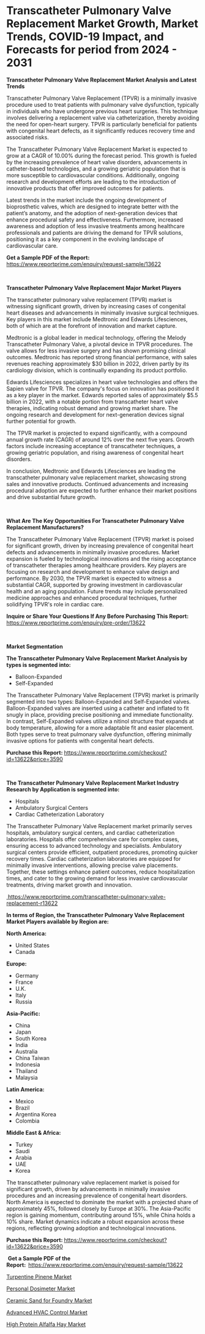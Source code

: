 <p><h1>Transcatheter Pulmonary Valve Replacement Market Growth, Market Trends, COVID-19 Impact, and Forecasts for period from 2024 - 2031</h1></p><p><strong>Transcatheter Pulmonary Valve Replacement Market Analysis and Latest Trends</strong></p>
<p><p>Transcatheter Pulmonary Valve Replacement (TPVR) is a minimally invasive procedure used to treat patients with pulmonary valve dysfunction, typically in individuals who have undergone previous heart surgeries. This technique involves delivering a replacement valve via catheterization, thereby avoiding the need for open-heart surgery. TPVR is particularly beneficial for patients with congenital heart defects, as it significantly reduces recovery time and associated risks.</p><p>The Transcatheter Pulmonary Valve Replacement Market is expected to grow at a CAGR of 10.00% during the forecast period. This growth is fueled by the increasing prevalence of heart valve disorders, advancements in catheter-based technologies, and a growing geriatric population that is more susceptible to cardiovascular conditions. Additionally, ongoing research and development efforts are leading to the introduction of innovative products that offer improved outcomes for patients.</p><p>Latest trends in the market include the ongoing development of bioprosthetic valves, which are designed to integrate better with the patient’s anatomy, and the adoption of next-generation devices that enhance procedural safety and effectiveness. Furthermore, increased awareness and adoption of less invasive treatments among healthcare professionals and patients are driving the demand for TPVR solutions, positioning it as a key component in the evolving landscape of cardiovascular care.</p></p>
<p><strong>Get a Sample PDF of the Report:&nbsp;</strong> <a href="https://www.reportprime.com/enquiry/request-sample/13622">https://www.reportprime.com/enquiry/request-sample/13622</a></p>
<p>&nbsp;</p>
<p><strong>Transcatheter Pulmonary Valve Replacement Major Market Players</strong></p>
<p><p>The transcatheter pulmonary valve replacement (TPVR) market is witnessing significant growth, driven by increasing cases of congenital heart diseases and advancements in minimally invasive surgical techniques. Key players in this market include Medtronic and Edwards Lifesciences, both of which are at the forefront of innovation and market capture.</p><p>Medtronic is a global leader in medical technology, offering the Melody Transcatheter Pulmonary Valve, a pivotal device in TPVR procedures. The valve allows for less invasive surgery and has shown promising clinical outcomes. Medtronic has reported strong financial performance, with sales revenues reaching approximately $30 billion in 2022, driven partly by its cardiology division, which is continually expanding its product portfolio.</p><p>Edwards Lifesciences specializes in heart valve technologies and offers the Sapien valve for TPVR. The company's focus on innovation has positioned it as a key player in the market. Edwards reported sales of approximately $5.5 billion in 2022, with a notable portion from transcatheter heart valve therapies, indicating robust demand and growing market share. The ongoing research and development for next-generation devices signal further potential for growth.</p><p>The TPVR market is projected to expand significantly, with a compound annual growth rate (CAGR) of around 12% over the next five years. Growth factors include increasing acceptance of transcatheter techniques, a growing geriatric population, and rising awareness of congenital heart disorders.</p><p>In conclusion, Medtronic and Edwards Lifesciences are leading the transcatheter pulmonary valve replacement market, showcasing strong sales and innovative products. Continued advancements and increasing procedural adoption are expected to further enhance their market positions and drive substantial future growth.</p></p>
<p>&nbsp;</p>
<p><strong>What Are The Key Opportunities For Transcatheter Pulmonary Valve Replacement Manufacturers?</strong></p>
<p><p>The Transcatheter Pulmonary Valve Replacement (TPVR) market is poised for significant growth, driven by increasing prevalence of congenital heart defects and advancements in minimally invasive procedures. Market expansion is fueled by technological innovations and the rising acceptance of transcatheter therapies among healthcare providers. Key players are focusing on research and development to enhance valve design and performance. By 2030, the TPVR market is expected to witness a substantial CAGR, supported by growing investment in cardiovascular health and an aging population. Future trends may include personalized medicine approaches and enhanced procedural techniques, further solidifying TPVR's role in cardiac care.</p></p>
<p><strong>Inquire or Share Your Questions If Any Before Purchasing This Report:</strong> <a href="https://www.reportprime.com/enquiry/pre-order/13622">https://www.reportprime.com/enquiry/pre-order/13622</a></p>
<p>&nbsp;</p>
<p><strong>Market Segmentation</strong></p>
<p><strong>The Transcatheter Pulmonary Valve Replacement Market Analysis by types is segmented into:</strong></p>
<p><ul><li>Balloon-Expanded</li><li>Self-Expanded</li></ul></p>
<p><p>The Transcatheter Pulmonary Valve Replacement (TPVR) market is primarily segmented into two types: Balloon-Expanded and Self-Expanded valves. Balloon-Expanded valves are inserted using a catheter and inflated to fit snugly in place, providing precise positioning and immediate functionality. In contrast, Self-Expanded valves utilize a nitinol structure that expands at body temperature, allowing for a more adaptable fit and easier placement. Both types serve to treat pulmonary valve dysfunction, offering minimally invasive options for patients with congenital heart defects.</p></p>
<p><strong>Purchase this Report:&nbsp;</strong><a href="https://www.reportprime.com/checkout?id=13622&price=3590">https://www.reportprime.com/checkout?id=13622&price=3590</a></p>
<p>&nbsp;</p>
<p><strong>The Transcatheter Pulmonary Valve Replacement Market Industry Research by Application is segmented into:</strong></p>
<p><ul><li>Hospitals</li><li>Ambulatory Surgical Centers</li><li>Cardiac Catheterization Laboratory</li></ul></p>
<p><p>The Transcatheter Pulmonary Valve Replacement market primarily serves hospitals, ambulatory surgical centers, and cardiac catheterization laboratories. Hospitals offer comprehensive care for complex cases, ensuring access to advanced technology and specialists. Ambulatory surgical centers provide efficient, outpatient procedures, promoting quicker recovery times. Cardiac catheterization laboratories are equipped for minimally invasive interventions, allowing precise valve placements. Together, these settings enhance patient outcomes, reduce hospitalization times, and cater to the growing demand for less invasive cardiovascular treatments, driving market growth and innovation.</p></p>
<p><a href="https://www.reportprime.com/transcatheter-pulmonary-valve-replacement-r13622">&nbsp;https://www.reportprime.com/transcatheter-pulmonary-valve-replacement-r13622</a></p>
<p><strong>In terms of Region, the Transcatheter Pulmonary Valve Replacement Market Players available by Region are:</strong></p>
<p>
    <p> <strong> North America: </strong>
        <ul>
            <li>United States</li>
            <li>Canada</li>
        </ul>
        </p> 
    <p> <strong> Europe: </strong>
        <ul>
            <li>Germany</li>
            <li>France</li>
            <li>U.K.</li>
            <li>Italy</li>
            <li>Russia</li>
        </ul>
        </p> 
    <p> <strong> Asia-Pacific: </strong>
        <ul>
            <li>China</li>
            <li>Japan</li>
            <li>South Korea</li>
            <li>India</li>
            <li>Australia</li>
            <li>China Taiwan</li>
            <li>Indonesia</li>
            <li>Thailand</li>
            <li>Malaysia</li>
        </ul>
        </p> 
    <p> <strong> Latin America: </strong>
        <ul>
            <li>Mexico</li>
            <li>Brazil</li>
            <li>Argentina Korea</li>
            <li>Colombia</li>
        </ul>
        </p> 
    <p> <strong> Middle East & Africa: </strong>
        <ul>
            <li>Turkey</li>
            <li>Saudi</li>
            <li>Arabia</li>
            <li>UAE</li>
            <li>Korea</li>
        </ul>
    </p>
    </p>
<p><p>The transcatheter pulmonary valve replacement market is poised for significant growth, driven by advancements in minimally invasive procedures and an increasing prevalence of congenital heart disorders. North America is expected to dominate the market with a projected share of approximately 45%, followed closely by Europe at 30%. The Asia-Pacific region is gaining momentum, contributing around 15%, while China holds a 10% share. Market dynamics indicate a robust expansion across these regions, reflecting growing adoption and technological innovations.</p></p>
<p><strong>Purchase this Report: </strong><a href="https://www.reportprime.com/checkout?id=13622&price=3590">https://www.reportprime.com/checkout?id=13622&price=3590</a></p>
<p>&nbsp;<strong>Get a Sample PDF of the Report:&nbsp;&nbsp;</strong><a href="https://www.reportprime.com/enquiry/request-sample/13622">https://www.reportprime.com/enquiry/request-sample/13622</a></p>
<p><strong></strong></p>
<p><p><a href="https://medium.com/@danibram100_64069/the-global-turpentine-pinene-market-is-at-the-forefront-of-innovation-driving-rapid-industry-95f1b2e21303">Turpentine Pinene Market</a></p><p><a href="https://www.linkedin.com/pulse/personal-dosimeter-market-trends-focusing-insight-forecast-analysis-sldbc?trackingId=iZ5Ubiy1SY%2BL0D3%2FIOTTjw%3D%3D">Personal Dosimeter Market</a></p><p><a href="https://issuu.com/reportprime-2/docs/ceramic-sand-for-foundry-market-siz_71153d3acda851">Ceramic Sand for Foundry Market</a></p><p><a href="https://www.linkedin.com/pulse/advanced-hvac-control-market-research-report-exploring-size-revenue-dr4kc?trackingId=xFLlG2nETGqM0yZ4Uz1oJQ%3D%3D">Advanced HVAC Control Market</a></p><p><a href="https://medium.com/@ruhinayunsa/the-global-high-protein-alfalfa-hay-market-is-at-the-forefront-of-innovation-driving-rapid-9238703c0e90">High Protein Alfalfa Hay Market</a></p></p>